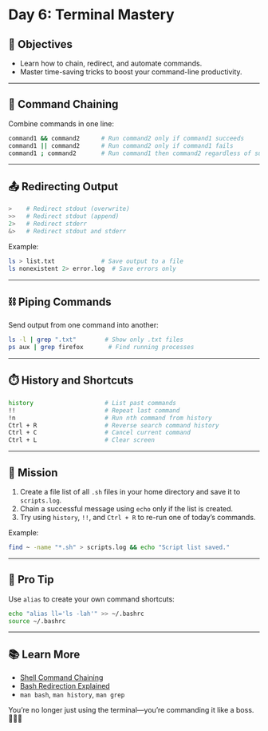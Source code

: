 # Day 6: Terminal Mastery 

## 🚩 Objectives
- Learn how to chain, redirect, and automate commands.
- Master time-saving tricks to boost your command-line productivity.

---

## 🔗 Command Chaining
Combine commands in one line:
```bash
command1 && command2      # Run command2 only if command1 succeeds
command1 || command2      # Run command2 only if command1 fails
command1 ; command2       # Run command1 then command2 regardless of success
```

---

## 📤 Redirecting Output
```bash
>    # Redirect stdout (overwrite)
>>   # Redirect stdout (append)
2>   # Redirect stderr
&>   # Redirect stdout and stderr
```
Example:
```bash
ls > list.txt             # Save output to a file
ls nonexistent 2> error.log  # Save errors only
```

---

## ⛓️ Piping Commands
Send output from one command into another:
```bash
ls -l | grep ".txt"        # Show only .txt files
ps aux | grep firefox       # Find running processes
```

---

## ⏱️ History and Shortcuts
```bash
history                    # List past commands
!!                         # Repeat last command
!n                         # Run nth command from history
Ctrl + R                   # Reverse search command history
Ctrl + C                   # Cancel current command
Ctrl + L                   # Clear screen
```

---

## 🎯 Mission
1. Create a file list of all `.sh` files in your home directory and save it to `scripts.log`.
2. Chain a successful message using `echo` only if the list is created.
3. Try using `history`, `!!`, and `Ctrl + R` to re-run one of today’s commands.

Example:
```bash
find ~ -name "*.sh" > scripts.log && echo "Script list saved."
```

---

## 🧠 Pro Tip
Use `alias` to create your own command shortcuts:
```bash
echo "alias ll='ls -lah'" >> ~/.bashrc
source ~/.bashrc
```

---

## 📚 Learn More
- [Shell Command Chaining](https://www.geeksforgeeks.org/chaining-commands-in-linux/)
- [Bash Redirection Explained](https://ryanstutorials.net/bash-scripting-tutorial/bash-input.php)
- `man bash`, `man history`, `man grep`

You’re no longer just using the terminal—you’re commanding it like a boss. 👨‍💻🐧
